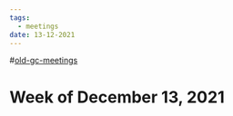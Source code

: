 ```yaml
---
tags:
  - meetings
date: 13-12-2021
---
```

#[old-gc-meetings](/notes/general-circle/old-gc-meetings/old-gc-meetings.md) 
# Week of December 13, 2021
